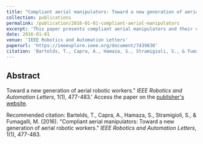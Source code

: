 ```yaml
---
title: "Compliant aerial manipulators: Toward a new generation of aerial robotic workers"
collection: publications
permalink: /publication/2016-01-01-compliant-aerial-manipulators
excerpt: 'This paper presents compliant aerial manipulators and their use for aerial robotic workers.'
date: 2016-01-01
venue: 'IEEE Robotics and Automation Letters'
paperurl: 'https://ieeexplore.ieee.org/document/7439830'
citation: 'Bartelds, T., Capra, A., Hamaza, S., Stramigioli, S., & Fumagalli, M. (2016). "Compliant aerial manipulators: 
---
```


## Abstract
Toward a new generation of aerial robotic workers." <i>IEEE Robotics and Automation Letters</i>, 1(1), 477-483.'
Access the paper on the [publisher's website](https://www.nature.com/articles/s41467-022-32391-0).

Recommended citation: Bartelds, T., Capra, A., Hamaza, S., Stramigioli, S., & Fumagalli, M. (2016). "Compliant aerial manipulators: Toward a new generation of aerial robotic workers." <i>IEEE Robotics and Automation Letters</i>, 1(1), 477-483.